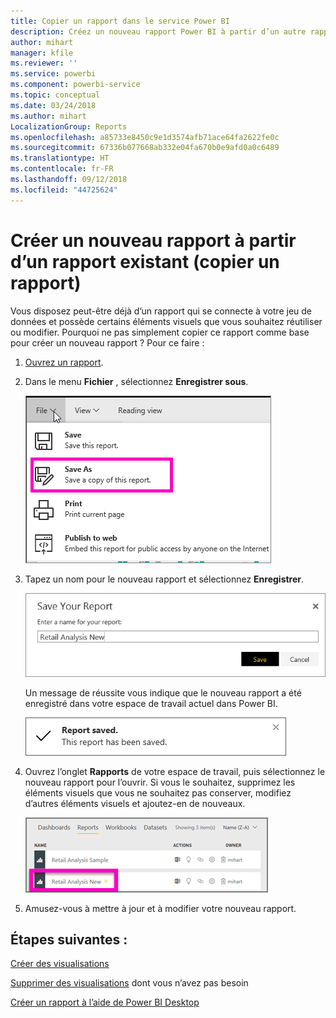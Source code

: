 ```yaml
---
title: Copier un rapport dans le service Power BI
description: Créez un nouveau rapport Power BI à partir d’un autre rapport dans le service Power BI.
author: mihart
manager: kfile
ms.reviewer: ''
ms.service: powerbi
ms.component: powerbi-service
ms.topic: conceptual
ms.date: 03/24/2018
ms.author: mihart
LocalizationGroup: Reports
ms.openlocfilehash: a85733e8450c9e1d3574afb71ace64fa2622fe0c
ms.sourcegitcommit: 67336b077668ab332e04fa670b0e9afd0a0c6489
ms.translationtype: HT
ms.contentlocale: fr-FR
ms.lasthandoff: 09/12/2018
ms.locfileid: "44725624"
---
```

# <a name="create-a-new-report-from-an-existing-report-copy-a-report"></a>Créer un nouveau rapport à partir d’un rapport existant (copier un rapport)
Vous disposez peut-être déjà d’un rapport qui se connecte à votre jeu de données et possède certains éléments visuels que vous souhaitez réutiliser ou modifier.  Pourquoi ne pas simplement copier ce rapport comme base pour créer un nouveau rapport ?  Pour ce faire :

1. [Ouvrez un rapport](service-report-open.md).
2. Dans le menu **Fichier** , sélectionnez **Enregistrer sous**.
   
   ![](media/power-bi-report-copy/powerbi-save-as.png)
3. Tapez un nom pour le nouveau rapport et sélectionnez **Enregistrer**.
   
   ![](media/power-bi-report-copy/savereport.png)
   
   Un message de réussite vous indique que le nouveau rapport a été enregistré dans votre espace de travail actuel dans Power BI.
   
   ![](media/power-bi-report-copy/savesuccess1.png)
4. Ouvrez l’onglet **Rapports** de votre espace de travail, puis sélectionnez le nouveau rapport pour l’ouvrir. Si vous le souhaitez, supprimez les éléments visuels que vous ne souhaitez pas conserver, modifiez d’autres éléments visuels et ajoutez-en de nouveaux.
   
   ![](media/power-bi-report-copy/power-bi-workspace.png)
5. Amusez-vous à mettre à jour et à modifier votre nouveau rapport.

## <a name="next-steps"></a>Étapes suivantes :
[Créer des visualisations](visuals/power-bi-report-add-visualizations-ii.md)

[Supprimer des visualisations](service-delete.md) dont vous n’avez pas besoin

[Créer un rapport à l’aide de Power BI Desktop](desktop-report-view.md)
